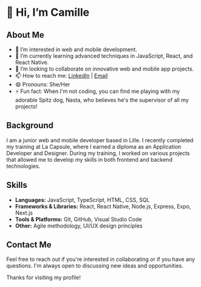 # 👋 Hi, I’m Camille

## About Me
- 👀 I’m interested in web and mobile development.
- 🌱 I’m currently learning advanced techniques in JavaScript, React, and React Native.
- 💞️ I’m looking to collaborate on innovative web and mobile app projects.
- 📫 How to reach me: [LinkedIn](www.linkedin.com/in/camille-urbaniak-8556366b) | [Email](mailto:urbaniakcamille59@gmail.com)
- 😄 Pronouns: She/Her
- ⚡ Fun fact: When I'm not coding, you can find me playing with my adorable Spitz dog, Nasta, who believes he's the supervisor of all my projects!

## Background
I am a junior web and mobile developer based in Lille. I recently completed my training at La Capsule, where I earned a diploma as an Application Developer and Designer. During my training, I worked on various projects that allowed me to develop my skills in both frontend and backend technologies.

## Skills
- **Languages:** JavaScript, TypeScript, HTML, CSS, SQL
- **Frameworks & Libraries:** React, React Native, Node.js, Express, Expo, Next.js
- **Tools & Platforms:** Git, GitHub, Visual Studio Code
- **Other:** Agile methodology, UI/UX design principles

## Contact Me
Feel free to reach out if you're interested in collaborating or if you have any questions. I'm always open to discussing new ideas and opportunities.

Thanks for visiting my profile!
